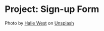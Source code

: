 # Project: Sign-up Form

Photo by [Halie West](https://unsplash.com/@haliewestphoto) on [Unsplash](https://unsplash.com/photos/25xggax4bSA)
